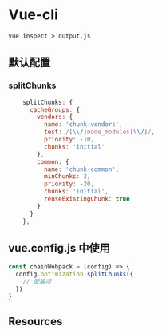 # Vue-cli

```
vue inspect > output.js
```

## 默认配置

### splitChunks

```js
    splitChunks: {
      cacheGroups: {
        vendors: {
          name: 'chunk-vendors',
          test: /[\\/]node_modules[\\/]/,
          priority: -10,
          chunks: 'initial'
        },
        common: {
          name: 'chunk-common',
          minChunks: 2,
          priority: -20,
          chunks: 'initial',
          reuseExistingChunk: true
        }
      }
    },
```

## vue.config.js 中使用

```js
const chainWebpack = (config) => {
  config.optimization.splitChunks({
    // 配置项
  })
}
```

## Resources
